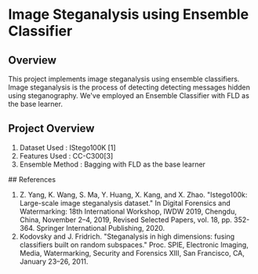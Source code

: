 <!DOCTYPE html>
<html lang="en">
<head>
    <meta charset="UTF-8">
    <meta name="viewport" content="width=device-width, initial-scale=1.0">
</head>
<body>

<h1>Image Steganalysis using Ensemble Classifier</h1>

<h2>Overview</h2>

<p>This project implements image steganalysis using ensemble classifiers. Image steganalysis is the process of detecting detecting messages hidden using steganography. We've employed an Ensemble Classifier with FLD as the base learner.</p>

<h2>Project Overview</h2>
<ol>
    <li>Dataset Used     : IStego100K [1]</li>
    <li>Features Used    : CC-C300[3] </li>
    <li>Ensemble Method  : Bagging with FLD as the base learner</li>
</ol>
## References

1. Z. Yang, K. Wang, S. Ma, Y. Huang, X. Kang, and X. Zhao. "Istego100k: Large-scale image steganalysis dataset." In Digital Forensics and Watermarking: 18th International Workshop, IWDW 2019, Chengdu, China, November 2–4, 2019, Revised Selected Papers, vol. 18, pp. 352-364. Springer International Publishing, 2020.
2. Kodovsky and J. Fridrich. "Steganalysis in high dimensions: fusing classifiers built on random subspaces." Proc. SPIE, Electronic Imaging, Media, Watermarking, Security and Forensics XIII, San Francisco, CA, January 23–26, 2011.

</body>
</html>

